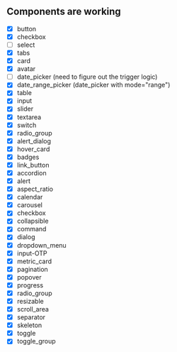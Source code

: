 
## Components are working

+ [x] button
+ [x] checkbox
+ [ ] select
+ [x] tabs
+ [x] card
+ [x] avatar
+ [ ] date_picker (need to figure out the trigger logic)
+ [x] date_range_picker (date_picker with mode="range")
+ [x] table
+ [x] input
+ [x] slider
+ [x] textarea
+ [x] switch
+ [x] radio_group
+ [x] alert_dialog
+ [x] hover_card
+ [x] badges
+ [x] link_button
+ [x] accordion
+ [x] alert
+ [x] aspect_ratio
+ [x] calendar
+ [x] carousel
+ [x] checkbox
+ [x] collapsible
+ [x] command
+ [x] dialog
+ [x] dropdown_menu
+ [x] input-OTP
+ [x] metric_card
+ [x] pagination
+ [x] popover
+ [x] progress
+ [x] radio_group
+ [x] resizable
+ [x] scroll_area
+ [x] separator
+ [x] skeleton
+ [x] toggle
+ [x] toggle_group
